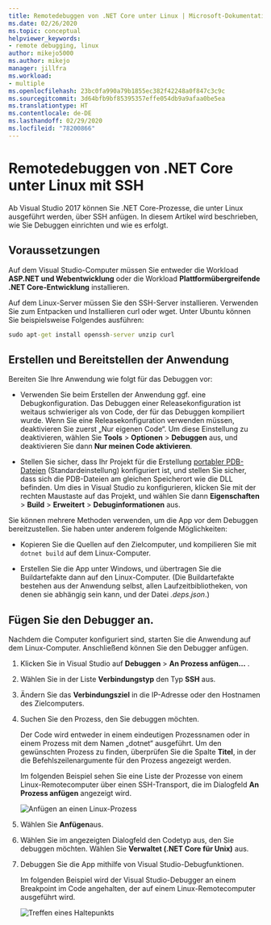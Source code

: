 ```yaml
---
title: Remotedebuggen von .NET Core unter Linux | Microsoft-Dokumentation
ms.date: 02/26/2020
ms.topic: conceptual
helpviewer_keywords:
- remote debugging, linux
author: mikejo5000
ms.author: mikejo
manager: jillfra
ms.workload:
- multiple
ms.openlocfilehash: 23bc0fa990a79b1855ec382f42248a0f847c3c9c
ms.sourcegitcommit: 3d64bfb9bf85395357effe054db9a9afaa0be5ea
ms.translationtype: HT
ms.contentlocale: de-DE
ms.lasthandoff: 02/29/2020
ms.locfileid: "78200866"
---
```

# <a name="remote-debug-net-core-on-linux-using-ssh"></a>Remotedebuggen von .NET Core unter Linux mit SSH

Ab Visual Studio 2017 können Sie .NET Core-Prozesse, die unter Linux ausgeführt werden, über SSH anfügen. In diesem Artikel wird beschrieben, wie Sie Debuggen einrichten und wie es erfolgt.

## <a name="prerequisites"></a>Voraussetzungen

Auf dem Visual Studio-Computer müssen Sie entweder die Workload **ASP.NET und Webentwicklung** oder die Workload **Plattformübergreifende .NET Core-Entwicklung** installieren.

Auf dem Linux-Server müssen Sie den SSH-Server installieren. Verwenden Sie zum Entpacken und Installieren curl oder wget. Unter Ubuntu können Sie beispielsweise Folgendes ausführen:

``` cmd
sudo apt-get install openssh-server unzip curl
```

## <a name="build-and-deploy-the-application"></a>Erstellen und Bereitstellen der Anwendung

Bereiten Sie Ihre Anwendung wie folgt für das Debuggen vor:

- Verwenden Sie beim Erstellen der Anwendung ggf. eine Debugkonfiguration. Das Debuggen einer Releasekonfiguration ist weitaus schwieriger als von Code, der für das Debuggen kompiliert wurde. Wenn Sie eine Releasekonfiguration verwenden müssen, deaktivieren Sie zuerst „Nur eigenen Code“. Um diese Einstellung zu deaktivieren, wählen Sie **Tools** > **Optionen** > **Debuggen** aus, und deaktivieren Sie dann **Nur meinen Code aktivieren**.

- Stellen Sie sicher, dass Ihr Projekt für die Erstellung [portabler PDB-Dateien](https://github.com/OmniSharp/omnisharp-vscode/wiki/Portable-PDBs) (Standardeinstellung) konfiguriert ist, und stellen Sie sicher, dass sich die PDB-Dateien am gleichen Speicherort wie die DLL befinden. Um dies in Visual Studio zu konfigurieren, klicken Sie mit der rechten Maustaste auf das Projekt, und wählen Sie dann **Eigenschaften** > **Build** > **Erweitert** > **Debuginformationen** aus.

Sie können mehrere Methoden verwenden, um die App vor dem Debuggen bereitzustellen. Sie haben unter anderem folgende Möglichkeiten:

- Kopieren Sie die Quellen auf den Zielcomputer, und kompilieren Sie mit ```dotnet build``` auf dem Linux-Computer.

- Erstellen Sie die App unter Windows, und übertragen Sie die Buildartefakte dann auf den Linux-Computer. (Die Buildartefakte bestehen aus der Anwendung selbst, allen Laufzeitbibliotheken, von denen sie abhängig sein kann, und der Datei *.deps.json*.)

## <a name="attach-the-debugger"></a>Fügen Sie den Debugger an.

Nachdem die Computer konfiguriert sind, starten Sie die Anwendung auf dem Linux-Computer. Anschließend können Sie den Debugger anfügen.

1. Klicken Sie in Visual Studio auf **Debuggen** > **An Prozess anfügen...** .

1. Wählen Sie in der Liste **Verbindungstyp** den Typ **SSH** aus.

1. Ändern Sie das **Verbindungsziel** in die IP-Adresse oder den Hostnamen des Zielcomputers.

1. Suchen Sie den Prozess, den Sie debuggen möchten.

   Der Code wird entweder in einem eindeutigen Prozessnamen oder in einem Prozess mit dem Namen „dotnet“ ausgeführt. Um den gewünschten Prozess zu finden, überprüfen Sie die Spalte **Titel**, in der die Befehlszeilenargumente für den Prozess angezeigt werden.

   Im folgenden Beispiel sehen Sie eine Liste der Prozesse von einem Linux-Remotecomputer über einen SSH-Transport, die im Dialogfeld **An Prozess anfügen** angezeigt wird.

   ![Anfügen an einen Linux-Prozess](media/remote-debug-linux-over-ssh-attach.png)

1. Wählen Sie **Anfügen**aus.

1. Wählen Sie im angezeigten Dialogfeld den Codetyp aus, den Sie debuggen möchten. Wählen Sie **Verwaltet (.NET Core für Unix)** aus.

1. Debuggen Sie die App mithilfe von Visual Studio-Debugfunktionen.

   Im folgenden Beispiel wird der Visual Studio-Debugger an einem Breakpoint im Code angehalten, der auf einem Linux-Remotecomputer ausgeführt wird.

   ![Treffen eines Haltepunkts](media/remote-debug-linux-over-ssh-hit-breakpoint.png)